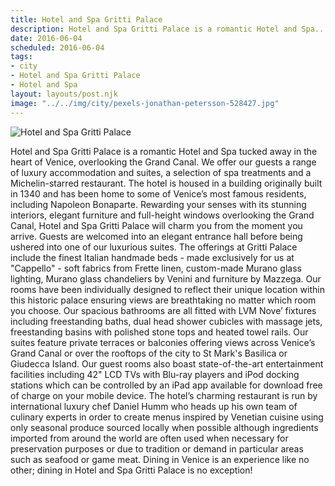 ```yaml
---
title: Hotel and Spa Gritti Palace
description: Hotel and Spa Gritti Palace is a romantic Hotel and Spa...
date: 2016-06-04
scheduled: 2016-06-04
tags:
- city
- Hotel and Spa Gritti Palace
- Hotel and Spa
layout: layouts/post.njk
image: "../../img/city/pexels-jonathan-petersson-528427.jpg"
---
```


![Hotel and Spa Gritti Palace](../../img/city/pexels-jonathan-petersson-528427.jpg)

Hotel and Spa Gritti Palace is a romantic Hotel and Spa tucked away in the heart of Venice, overlooking the Grand Canal. We offer our guests a range of luxury accommodation and suites, a selection of spa treatments and a Michelin-starred restaurant. The hotel is housed in a building originally built in 1340 and has been home to some of Venice’s most famous residents, including Napoleon Bonaparte. Rewarding your senses with its stunning interiors, elegant furniture and full-height windows overlooking the Grand Canal, Hotel and Spa Gritti Palace will charm you from the moment you arrive. Guests are welcomed into an elegant entrance hall before being ushered into one of our luxurious suites. The offerings at Gritti Palace include the finest Italian handmade beds - made exclusively for us at "Cappello" - soft fabrics from Frette linen, custom-made Murano glass lighting, Murano glass chandeliers by Venini and furniture by Mazzega. Our rooms have been individually designed to reflect their unique location within this historic palace ensuring views are breathtaking no matter which room you choose. Our spacious bathrooms are all fitted with LVM Nove’ fixtures including freestanding baths, dual head shower cubicles with massage jets, freestanding basins with polished stone tops and heated towel rails. Our suites feature private terraces or balconies offering views across Venice’s Grand Canal or over the rooftops of the city to St Mark's Basilica or Giudecca Island. Our guest rooms also boast state-of-the-art entertainment facilities including 42" LCD TVs with Blu-ray players and iPod docking stations which can be controlled by an iPad app available for download free of charge on your mobile device. The hotel’s charming restaurant is run by international luxury chef Daniel Humm who heads up his own team of culinary experts in order to create menus inspired by Venetian cuisine using only seasonal produce sourced locally when possible although ingredients imported from around the world are often used when necessary for preservation purposes or due to tradition or demand in particular areas such as seafood or game meat. Dining in Venice is an experience like no other; dining in Hotel and Spa Gritti Palace is no exception!